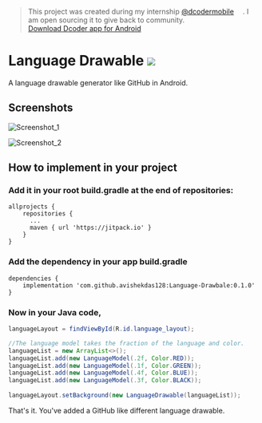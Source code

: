 > This project was created during my internship <a href="https://dcoder.tech/" target="_blank">@dcodermobile</a>
<kbd><img src="https://play-lh.googleusercontent.com/PWUsRLZ8fawBOdTjMrSWwa6-EBpzOguNIlvqxepMRFmBD8eTq8UPGj2241I2qFF1Eg=s360-rw" width="14" height="14" /></kbd>.
I am open sourcing it to give back to community. 
> <br/><a href="https://play.google.com/store/apps/details?id=com.paprbit.dcoder" target="_blank">Download Dcoder app for Android</a>

# Language Drawable [![](https://jitpack.io/v/avishekdas128/Language-Drawbale.svg)](https://jitpack.io/#avishekdas128/Language-Drawbale)
A language drawable generator like GitHub in Android.

## Screenshots
![Screenshot_1](https://user-images.githubusercontent.com/43132866/106358279-41000600-6331-11eb-950e-58c18d01ab5a.png)

![Screenshot_2](https://user-images.githubusercontent.com/43132866/106358280-42313300-6331-11eb-8fa6-5c7cb81ee41d.png)


## How to implement in your project
### Add it in your root build.gradle at the end of repositories:
```
allprojects {
    repositories {
      ...
      maven { url 'https://jitpack.io' }
    }
}
```
### Add the dependency in your app build.gradle
```
dependencies {
	implementation 'com.github.avishekdas128:Language-Drawbale:0.1.0'
}
```
### Now in your Java code,
```JAVA
languageLayout = findViewById(R.id.language_layout);

//The language model takes the fraction of the language and color.
languageList = new ArrayList<>();
languageList.add(new LanguageModel(.2f, Color.RED));
languageList.add(new LanguageModel(.1f, Color.GREEN));
languageList.add(new LanguageModel(.4f, Color.BLUE));
languageList.add(new LanguageModel(.3f, Color.BLACK));
  
languageLayout.setBackground(new LanguageDrawable(languageList));
```

That's it. You've added a GitHub like different language drawable.
